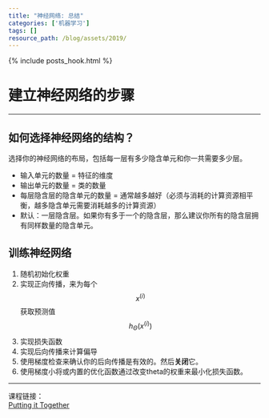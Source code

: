 ```yaml
---
title: "神经网络: 总结"
categories: ['机器学习']
tags: []
resource_path: /blog/assets/2019/
---
```


{% include posts_hook.html %}

建立神经网络的步骤
===

---

如何选择神经网络的结构？
---

选择你的神经网络的布局，包括每一层有多少隐含单元和你一共需要多少层。

* 输入单元的数量 = 特征的维度
* 输出单元的数量 = 类的数量
* 每层隐含层的隐含单元的数量 = 通常越多越好（必须与消耗的计算资源相平衡，越多隐含单元需要消耗越多的计算资源）
* 默认：一层隐含层。如果你有多于一个的隐含层，那么建议你所有的隐含层拥有同样数量的隐含单元。

训练神经网络
---

1. 随机初始化权重
2. 实现正向传播，来为每个$$x^{(i)}$$获取预测值$$h_\Theta(x^{(i)})$$
3. 实现损失函数
4. 实现后向传播来计算偏导
5. 使用梯度检查来确认你的后向传播是有效的。然后**关闭**它。
6. 使用梯度小将或内置的优化函数通过改变theta的权重来最小化损失函数。

---

课程链接：  
[Putting it Together](https://www.coursera.org/learn/machine-learning/supplement/Uskwd/putting-it-together)
